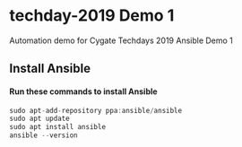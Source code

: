 # techday-2019 Demo 1
Automation demo for Cygate Techdays 2019
Ansible Demo 1

## Install Ansible


#### Run these commands to install Ansible
```C
sudo apt-add-repository ppa:ansible/ansible
sudo apt update
sudo apt install ansible
ansible --version
```
